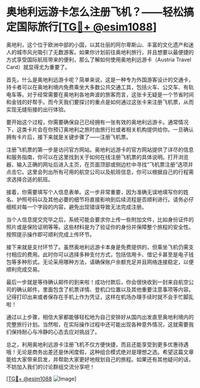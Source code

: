 # 奥地利远游卡怎么注册飞机？——轻松搞定国际旅行[[TG💪+ @esim1088](https://t.me/s/esim1088)]

奥地利，这个位于欧洲中部的小国，以其壮丽的阿尔卑斯山、丰富的文化遗产和迷人的城市风光吸引了无数游客。如果你计划前往奥地利旅行，并且想要以最便捷的方式享受国际航班带来的便利，那么了解如何使用奥地利远游卡（Austria Travel Card）就显得尤为重要了。

首先，什么是奥地利远游卡呢？简单来说，这是一种专为外国游客设计的交通卡，持卡者可以在奥地利境内免费乘坐大多数公共交通工具，包括火车、公交车、有轨电车等。对于经常需要在奥地利各地奔波的旅客而言，这张卡无疑是一个节省时间和金钱的好帮手。而今天我们要探讨的重点是如何通过这张卡来注册飞机票，从而实现无缝衔接的出行体验。

要开始这个过程，你需要确保自己已经拥有一张有效的奥地利远游卡。通常情况下，这类卡片会在你预订奥地利之旅时由旅行社或者相关机构提供给你。一旦确认拥有卡片后，接下来就是关键步骤了——注册飞机票。

注册飞机票的第一步是访问官方网站。奥地利远游卡的官方网站提供了详尽的信息和服务指南，你可以在这里找到关于如何在线注册飞机票的具体说明。打开浏览器，输入正确的网址后进入主页，在页面顶部或侧边栏中寻找“飞机票注册”选项并点击它。这里会列出所有可用的航空公司以及航班信息，你可以根据自己的行程需求选择合适的航班。

接着，你需要填写个人信息表单。这一步非常重要，因为准确无误地填写你的姓名、护照号码以及其他必要的细节将直接影响到后续流程是否顺利进行。请务必仔细核对每一个字段的内容，避免出现错误导致无法完成注册。

当个人信息提交完毕之后，系统可能会要求你上传一些附加文件，比如身份证件的照片或是保险证明等等。这些材料是为了验证你的身份并保障整个旅程的安全性。按照提示操作即可顺利完成上传环节。

接下来就是支付环节了。虽然奥地利远游卡本身是免费提供的，但乘坐飞机仍需支付相应的费用。此时你可以选择多种支付方式，包括信用卡、借记卡甚至是电子钱包等多种形式。无论采用哪种方法，请确保账户余额充足并且网络连接稳定，以便顺利完成交易。

最后一步就是等待确认邮件的到来啦！成功付款后，你会很快收到一封来自航空公司的确认邮件，里面包含了机票详情、登机口位置以及其他重要注意事项等内容。记得打印出来或者保存在手机上作为凭证，这样在机场办理手续时就不会手忙脚乱啦！

通过以上步骤，相信大家都能够轻松地为自己安排好从国内出发直至奥地利境内的完整旅行计划。当然啦，在实际操作过程中还可能出现各种意外情况，这就需要我们保持耐心与冷静的心态去应对挑战了。

总之，利用奥地利远游卡注册飞机不仅方便快捷，而且还能享受到更多优惠待遇哦！无论是商务出差还是休闲度假，这种组合模式绝对是理想之选。希望这篇文章能给大家带来启发，并帮助大家更好地规划自己的旅程。如果还有其他疑问的话，不妨加入我们的讨论群组交流分享吧！

[[TG💪+ @esim1088](https://t.me/s/esim1088) ![Image](https://i.postimg.cc/4NQfJmqS/Snipaste-2025-05-13-00-14-12.png)]